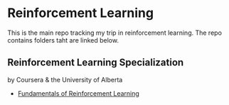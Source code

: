 # Reinforcement Learning
This is the main repo tracking my trip in reinforcement learning.
The repo contains folders taht are linked below.

## Reinforcement Learning Specialization
by Coursera & the University of Alberta

- [Fundamentals of Reinforcement Learning](rl-coursera/1-fundamentals-of-rl/README.md)


  